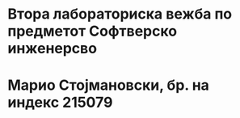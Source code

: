 # Втора лабораториска вежба по предметот  Софтверско инженерсво
# Марио Стојмановски, бр. на индекс 215079


